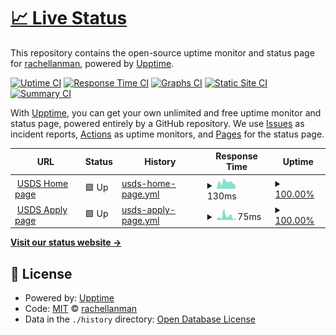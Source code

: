 # [📈 Live Status](https://rachellanman.github.io/upptime-test)

This repository contains the open-source uptime monitor and status page for [rachellanman](https://rachellanman.github.io/upptime-test), powered by [Upptime](https://github.com/upptime/upptime).

[![Uptime CI](https://github.com/rachellanman/upptime-test/workflows/Uptime%20CI/badge.svg)](https://github.com/rachellanman/upptime-test/actions?query=workflow%3A%22Uptime+CI%22)
[![Response Time CI](https://github.com/rachellanman/upptime-test/workflows/Response%20Time%20CI/badge.svg)](https://github.com/rachellanman/upptime-test/actions?query=workflow%3A%22Response+Time+CI%22)
[![Graphs CI](https://github.com/rachellanman/upptime-test/workflows/Graphs%20CI/badge.svg)](https://github.com/rachellanman/upptime-test/actions?query=workflow%3A%22Graphs+CI%22)
[![Static Site CI](https://github.com/rachellanman/upptime-test/workflows/Static%20Site%20CI/badge.svg)](https://github.com/rachellanman/upptime-test/actions?query=workflow%3A%22Static+Site+CI%22)
[![Summary CI](https://github.com/rachellanman/upptime-test/workflows/Summary%20CI/badge.svg)](https://github.com/rachellanman/upptime-test/actions?query=workflow%3A%22Summary+CI%22)

With [Upptime](https://upptime.js.org), you can get your own unlimited and free uptime monitor and status page, powered entirely by a GitHub repository. We use [Issues](https://github.com/rachellanman/upptime-test/issues) as incident reports, [Actions](https://github.com/rachellanman/upptime-test/actions) as uptime monitors, and [Pages](https://rachellanman.github.io/upptime-test) for the status page.

<!--start: status pages-->
<!-- This summary is generated by Upptime (https://github.com/upptime/upptime) -->
<!-- Do not edit this manually, your changes will be overwritten -->
<!-- prettier-ignore -->
| URL | Status | History | Response Time | Uptime |
| --- | ------ | ------- | ------------- | ------ |
| <img alt="" src="https://icons.duckduckgo.com/ip3/www.usds.gov.ico" height="13"> [USDS Home page](https://www.usds.gov/) | 🟩 Up | [usds-home-page.yml](https://github.com/rachellanman/website-monitoring/commits/HEAD/history/usds-home-page.yml) | <details><summary><img alt="Response time graph" src="./graphs/usds-home-page/response-time-week.png" height="20"> 130ms</summary><br><a href="https://rachellanman.github.io/website-monitoring/history/usds-home-page"><img alt="Response time 130" src="https://img.shields.io/endpoint?url=https%3A%2F%2Fraw.githubusercontent.com%2Frachellanman%2Fwebsite-monitoring%2FHEAD%2Fapi%2Fusds-home-page%2Fresponse-time.json"></a><br><a href="https://rachellanman.github.io/website-monitoring/history/usds-home-page"><img alt="24-hour response time 110" src="https://img.shields.io/endpoint?url=https%3A%2F%2Fraw.githubusercontent.com%2Frachellanman%2Fwebsite-monitoring%2FHEAD%2Fapi%2Fusds-home-page%2Fresponse-time-day.json"></a><br><a href="https://rachellanman.github.io/website-monitoring/history/usds-home-page"><img alt="7-day response time 130" src="https://img.shields.io/endpoint?url=https%3A%2F%2Fraw.githubusercontent.com%2Frachellanman%2Fwebsite-monitoring%2FHEAD%2Fapi%2Fusds-home-page%2Fresponse-time-week.json"></a><br><a href="https://rachellanman.github.io/website-monitoring/history/usds-home-page"><img alt="30-day response time 130" src="https://img.shields.io/endpoint?url=https%3A%2F%2Fraw.githubusercontent.com%2Frachellanman%2Fwebsite-monitoring%2FHEAD%2Fapi%2Fusds-home-page%2Fresponse-time-month.json"></a><br><a href="https://rachellanman.github.io/website-monitoring/history/usds-home-page"><img alt="1-year response time 130" src="https://img.shields.io/endpoint?url=https%3A%2F%2Fraw.githubusercontent.com%2Frachellanman%2Fwebsite-monitoring%2FHEAD%2Fapi%2Fusds-home-page%2Fresponse-time-year.json"></a></details> | <details><summary><a href="https://rachellanman.github.io/website-monitoring/history/usds-home-page">100.00%</a></summary><a href="https://rachellanman.github.io/website-monitoring/history/usds-home-page"><img alt="All-time uptime 100.00%" src="https://img.shields.io/endpoint?url=https%3A%2F%2Fraw.githubusercontent.com%2Frachellanman%2Fwebsite-monitoring%2FHEAD%2Fapi%2Fusds-home-page%2Fuptime.json"></a><br><a href="https://rachellanman.github.io/website-monitoring/history/usds-home-page"><img alt="24-hour uptime 100.00%" src="https://img.shields.io/endpoint?url=https%3A%2F%2Fraw.githubusercontent.com%2Frachellanman%2Fwebsite-monitoring%2FHEAD%2Fapi%2Fusds-home-page%2Fuptime-day.json"></a><br><a href="https://rachellanman.github.io/website-monitoring/history/usds-home-page"><img alt="7-day uptime 100.00%" src="https://img.shields.io/endpoint?url=https%3A%2F%2Fraw.githubusercontent.com%2Frachellanman%2Fwebsite-monitoring%2FHEAD%2Fapi%2Fusds-home-page%2Fuptime-week.json"></a><br><a href="https://rachellanman.github.io/website-monitoring/history/usds-home-page"><img alt="30-day uptime 100.00%" src="https://img.shields.io/endpoint?url=https%3A%2F%2Fraw.githubusercontent.com%2Frachellanman%2Fwebsite-monitoring%2FHEAD%2Fapi%2Fusds-home-page%2Fuptime-month.json"></a><br><a href="https://rachellanman.github.io/website-monitoring/history/usds-home-page"><img alt="1-year uptime 100.00%" src="https://img.shields.io/endpoint?url=https%3A%2F%2Fraw.githubusercontent.com%2Frachellanman%2Fwebsite-monitoring%2FHEAD%2Fapi%2Fusds-home-page%2Fuptime-year.json"></a></details>
| <img alt="" src="https://icons.duckduckgo.com/ip3/www.usds.gov.ico" height="13"> [USDS Apply page](https://www.usds.gov/apply) | 🟩 Up | [usds-apply-page.yml](https://github.com/rachellanman/website-monitoring/commits/HEAD/history/usds-apply-page.yml) | <details><summary><img alt="Response time graph" src="./graphs/usds-apply-page/response-time-week.png" height="20"> 75ms</summary><br><a href="https://rachellanman.github.io/website-monitoring/history/usds-apply-page"><img alt="Response time 75" src="https://img.shields.io/endpoint?url=https%3A%2F%2Fraw.githubusercontent.com%2Frachellanman%2Fwebsite-monitoring%2FHEAD%2Fapi%2Fusds-apply-page%2Fresponse-time.json"></a><br><a href="https://rachellanman.github.io/website-monitoring/history/usds-apply-page"><img alt="24-hour response time 65" src="https://img.shields.io/endpoint?url=https%3A%2F%2Fraw.githubusercontent.com%2Frachellanman%2Fwebsite-monitoring%2FHEAD%2Fapi%2Fusds-apply-page%2Fresponse-time-day.json"></a><br><a href="https://rachellanman.github.io/website-monitoring/history/usds-apply-page"><img alt="7-day response time 75" src="https://img.shields.io/endpoint?url=https%3A%2F%2Fraw.githubusercontent.com%2Frachellanman%2Fwebsite-monitoring%2FHEAD%2Fapi%2Fusds-apply-page%2Fresponse-time-week.json"></a><br><a href="https://rachellanman.github.io/website-monitoring/history/usds-apply-page"><img alt="30-day response time 75" src="https://img.shields.io/endpoint?url=https%3A%2F%2Fraw.githubusercontent.com%2Frachellanman%2Fwebsite-monitoring%2FHEAD%2Fapi%2Fusds-apply-page%2Fresponse-time-month.json"></a><br><a href="https://rachellanman.github.io/website-monitoring/history/usds-apply-page"><img alt="1-year response time 75" src="https://img.shields.io/endpoint?url=https%3A%2F%2Fraw.githubusercontent.com%2Frachellanman%2Fwebsite-monitoring%2FHEAD%2Fapi%2Fusds-apply-page%2Fresponse-time-year.json"></a></details> | <details><summary><a href="https://rachellanman.github.io/website-monitoring/history/usds-apply-page">100.00%</a></summary><a href="https://rachellanman.github.io/website-monitoring/history/usds-apply-page"><img alt="All-time uptime 100.00%" src="https://img.shields.io/endpoint?url=https%3A%2F%2Fraw.githubusercontent.com%2Frachellanman%2Fwebsite-monitoring%2FHEAD%2Fapi%2Fusds-apply-page%2Fuptime.json"></a><br><a href="https://rachellanman.github.io/website-monitoring/history/usds-apply-page"><img alt="24-hour uptime 100.00%" src="https://img.shields.io/endpoint?url=https%3A%2F%2Fraw.githubusercontent.com%2Frachellanman%2Fwebsite-monitoring%2FHEAD%2Fapi%2Fusds-apply-page%2Fuptime-day.json"></a><br><a href="https://rachellanman.github.io/website-monitoring/history/usds-apply-page"><img alt="7-day uptime 100.00%" src="https://img.shields.io/endpoint?url=https%3A%2F%2Fraw.githubusercontent.com%2Frachellanman%2Fwebsite-monitoring%2FHEAD%2Fapi%2Fusds-apply-page%2Fuptime-week.json"></a><br><a href="https://rachellanman.github.io/website-monitoring/history/usds-apply-page"><img alt="30-day uptime 100.00%" src="https://img.shields.io/endpoint?url=https%3A%2F%2Fraw.githubusercontent.com%2Frachellanman%2Fwebsite-monitoring%2FHEAD%2Fapi%2Fusds-apply-page%2Fuptime-month.json"></a><br><a href="https://rachellanman.github.io/website-monitoring/history/usds-apply-page"><img alt="1-year uptime 100.00%" src="https://img.shields.io/endpoint?url=https%3A%2F%2Fraw.githubusercontent.com%2Frachellanman%2Fwebsite-monitoring%2FHEAD%2Fapi%2Fusds-apply-page%2Fuptime-year.json"></a></details>

<!--end: status pages-->

[**Visit our status website →**](https://rachellanman.github.io/upptime-test)

## 📄 License

- Powered by: [Upptime](https://github.com/upptime/upptime)
- Code: [MIT](./LICENSE) © [rachellanman](https://rachellanman.github.io/upptime-test)
- Data in the `./history` directory: [Open Database License](https://opendatacommons.org/licenses/odbl/1-0/)
